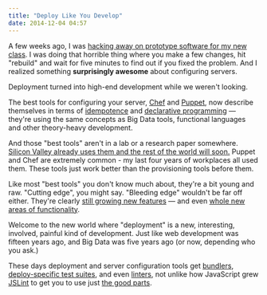 ```yaml
---
title: "Deploy Like You Develop"
date: 2014-12-04 04:57
---
```

A few weeks ago, I was <a href="http://rails-deploy-in-an-hour.com">hacking away on prototype software for my new class</a>.
I was doing that horrible thing where you make a few changes, hit "rebuild" and wait for five minutes to find out if you
fixed the problem. And I realized something <b>surprisingly awesome</b> about configuring servers.

Deployment turned into high-end development while we weren't looking.

The best tools for configuring your server, <a href="http://getchef.com">Chef</a> and <a href="http://puppetlabs.com">Puppet</a>, now describe themselves in terms of <a href="http://en.wikipedia.org/wiki/Idempotence">idempotence</a> and <a href="http://en.wikipedia.org/wiki/Declarative_programming">declarative programming</a> &mdash;
they're using the same concepts as Big Data tools, functional languages and other theory-heavy development.

And those "best tools" aren't in a lab or a research paper somewhere. <a href="http://redmonk.com/dberkholz/2013/05/03/devops-and-cloud-a-view-from-outside-the-bay-area-bubble/">Silicon Valley already uses them and the rest of the world will soon.</a> Puppet and Chef are extremely common - my last four years of workplaces all used them. These tools just work better than the provisioning tools before them.

Like most "best tools" you don't know much about, they're a bit young and raw. "Cutting edge", you might say. "Bleeding edge" wouldn't be far off either. They're
clearly <a href="https://docs.puppetlabs.com/mcollective/">still growing new features</a> &mdash; and even <a href="https://github.com/opscode/chef-metal">whole new areas of functionality</a>.

Welcome to the new world where "deployment" is a new, interesting, involved, painful kind of development. Just like web development was fifteen years ago, and Big Data was five years ago (or now, depending who you ask.)

These days deployment and server configuration tools get <a href="https://github.com/applicationsonline/librarian-chef">bundlers</a>, <a href="https://github.com/test-kitchen/test-kitchen">deploy-specific test suites</a>, and even <a href="http://acrmp.github.io/foodcritic/">linters</a>, not unlike how JavaScript grew <a href="http://www.jslint.com/">JSLint</a> to get you to use just <a href="http://www.amazon.com/JavaScript-Good-Parts-Douglas-Crockford/dp/0596517742">the good parts</a>.
